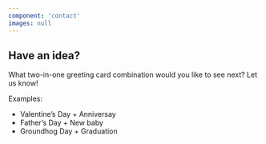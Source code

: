```yaml
---
component: 'contact'
images: null
---
```

## Have an idea?
What two-in-one greeting card combination would you like to see next? Let us know!

Examples:
- Valentine’s Day + Anniversay
- Father’s Day + New baby
- Groundhog Day + Graduation

